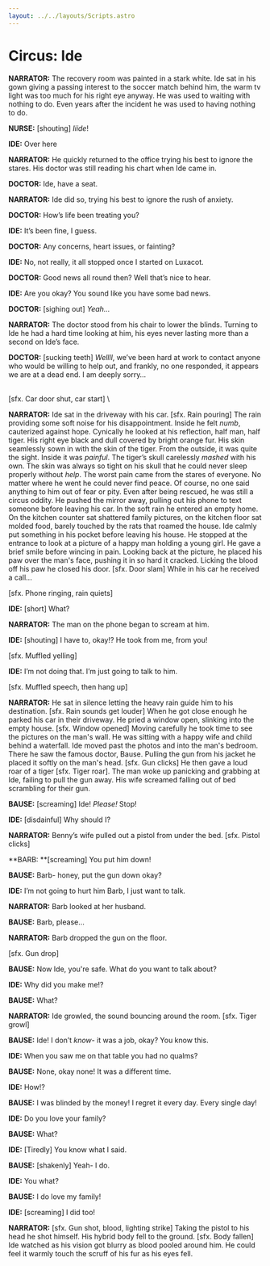 ```yaml
---
layout: ../../layouts/Scripts.astro
---
```


# Circus: Ide

**NARRATOR:** The recovery room was painted in a stark white. Ide sat in his gown giving a passing interest to the soccer match behind him, the warm tv light was too much for his right eye anyway.  He was used to waiting with nothing to do. Even years after the incident he was used to having nothing to do. 

**NURSE:** [shouting] _Iiide_!

**IDE:** Over here

**NARRATOR:** He quickly returned to the office trying his best to ignore the stares. His doctor was still reading his chart when Ide came in. 

**DOCTOR:** Ide, have a seat.

**NARRATOR:** Ide did so, trying his best to ignore the rush of anxiety. 

**DOCTOR:** How’s life been treating you?

**IDE:** It’s been fine, I guess.

**DOCTOR:** Any concerns, heart issues, or fainting? 

**IDE:** No, not really, it all stopped once I started on Luxacot.

**DOCTOR:** Good news all round then? Well that’s nice to hear.

**IDE:** Are you okay? You sound like you have some bad news.

**DOCTOR:** [sighing out] _Yeah…_

**NARRATOR:** The doctor stood from his chair to lower the blinds. Turning to Ide he had a hard time looking at him, his eyes never lasting more than a second on Ide’s face. 

**DOCTOR:** [sucking teeth] _Wellll_, we’ve been hard at work to contact anyone who would be willing to help out, and frankly, no one responded, it appears we are at a dead end. I am deeply sorry…

 \
[sfx. Car door shut, car start] \

**NARRATOR:** Ide sat in the driveway with his car. [sfx. Rain pouring] The rain providing some soft noise for his disappointment. Inside he felt _numb_, cauterized against hope. Cynically he looked at his reflection, half man, half tiger. His right eye black and dull covered by bright orange fur. His skin seamlessly sown in with the skin of the tiger. From the outside, it was quite the sight. Inside it was _painful_. The tiger’s skull carelessly _mashed_ with his own. The skin was always so tight on his skull that he could never sleep properly without _help_. The worst pain came from the stares of everyone. No matter where he went he could never find peace. Of course, no one said anything to him out of fear or pity. Even after being rescued, he was still a circus oddity. He pushed the mirror away, pulling out his phone to text someone before leaving his car. In the soft rain he entered an empty home. On the kitchen counter sat shattered family pictures, on the kitchen floor sat molded food, barely touched by the rats that roamed the house. Ide calmly put something in his pocket before leaving his house. He stopped at the entrance to look at a picture of a happy man holding a young girl. He gave a brief smile before wincing in pain. Looking back at the picture, he placed his paw over the man's face, pushing it in so hard it cracked. Licking the blood off his paw he closed his door. [sfx. Door slam] While in his car he received a call... 

[sfx. Phone ringing, rain quiets]

**IDE:** [short] What? 

**NARRATOR:** The man on the phone began to scream at him. 

**IDE:** [shouting] I have to, okay!? He took from me, from you! 

[sfx. Muffled yelling]

**IDE:** I’m not doing that. I’m just going to talk to him.

[sfx. Muffled speech, then hang up]

**NARRATOR:** He sat in silence letting the heavy rain guide him to his destination. [sfx. Rain sounds get louder] When he got close enough he parked his car in their driveway. He pried a window open, slinking into the empty house. [sfx. Window opened] Moving carefully he took time to see the pictures on the man's wall. He was sitting with a happy wife and child behind a waterfall. Ide moved past the photos and into the man's bedroom. There he saw the famous doctor, Bause. Pulling the gun from his jacket he placed it softly on the man's head. [sfx. Gun clicks] He then gave a loud roar of a tiger [sfx. Tiger roar]. The man woke up panicking and grabbing at Ide, failing to pull the gun away. His wife screamed falling out of bed scrambling for their gun. 

**BAUSE:** [screaming] Ide! _Please!_ Stop!

**IDE:** [disdainful] Why should I? 

**NARRATOR:** Benny’s wife pulled out a pistol from under the bed. [sfx. Pistol clicks]

**BARB: **[screaming] You put him down!

**BAUSE:** Barb- honey, put the gun down okay?

**IDE:** I’m not going to hurt him Barb, I just want to talk.

**NARRATOR:** Barb looked at her husband. 

**BAUSE:** Barb, please… 

**NARRATOR:** Barb dropped the gun on the floor. 

[sfx. Gun drop] 

**BAUSE:** Now Ide, you're safe. What do you want to talk about?

**IDE:** Why did you make me!? 

**BAUSE:** What?

**NARRATOR:** Ide growled, the sound bouncing around the room. [sfx. Tiger growl]

**BAUSE:** Ide! I don’t _know-_ it was a job, okay? You know this. 

**IDE:** When you saw me on that table you had no qualms?

**BAUSE:** None, okay none! It was a different time.

**IDE:** How!?

**BAUSE:** I was blinded by the money! I regret it every day. Every single day!

**IDE:** Do you love your family?

**BAUSE:** What?

**IDE:** [Tiredly] You know what I said.

**BAUSE:** [shakenly] Yeah- I do.

**IDE:** You what? 

**BAUSE:** I do love my family! 

**IDE:** [screaming] I did too!

**NARRATOR:** [sfx. Gun shot, blood, lighting strike] Taking the pistol to his head he shot himself. His hybrid body fell to the ground. [sfx. Body fallen] Ide watched as his vision got blurry as blood pooled around him. He could feel it warmly touch the scruff of his fur as his eyes fell.